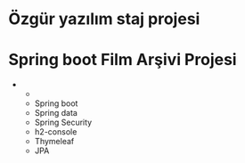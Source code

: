 # Özgür yazılım staj projesi


# Spring boot Film Arşivi Projesi



* -
  * Spring boot
  * Spring data
  * Spring Security
  * h2-console
  * Thymeleaf
  * JPA
